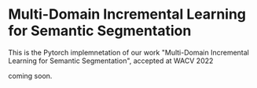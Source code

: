 # Multi-Domain Incremental Learning for Semantic Segmentation
This is the Pytorch implemnetation of our work "Multi-Domain Incremental Learning for Semantic Segmentation", accepted at WACV 2022 

coming soon. 
